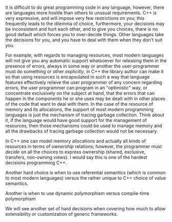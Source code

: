 It is difficult to do great programming code in any language, however, there are languages more hostile than others
to unusual requirements.  C++ is very expressive, and will impose very few restrictions on you; this frequently
leads to the dilemma of choice, furthermore, your decisions may be inconsistent and hurt each other, and
to give you choices, there is no good default which forces you to over-decide things.  Other languages take the
decisions for you, and you have to deal with them when they don't suit you.

For example, with regards to managing resources, most modern languages will not give you any automatic support
whatsoever for releasing them in the presence of errors, always in some way or another the user-programmer must
do something or other *explicitly*, in C++ the library author can make it so that using resources is encapsulated
in such a way that language features effectively relieve the user programmer of any concern regarding errors,
the user programmer can program in an "optimistic" way, or concentrate exclusively on the subject at hand, that
the errors that can happen in the components he or she uses may be dealt with in other places of the code that
want to deal with them.  In the case of the resource of memory and its allocations, the support of most
modern programming languages is just the mechanism of tracing garbage collection.  Think about it, if the language
would have good support for the management of resources, then those mechanisms could be used to manage memory and
all the drawbacks of tracing garbage collection would not be necessary.

In C++ one can model memory allocations and actually all kinds of resources in terms of *ownership* relations;
however, the programmer must *decide* on all the choices to express ownership (shared, exclusive, transfers,
non-owning views).  I would say this is one of the hardest decisions programming C++.

Another hard choice is when to use referential semantics (which is common to most modern languages) versus the
rather unique to C++ choice of value semantics.

Another is when to use dynamic polymorphism versus compile-time polymorphism

We will see another set of hard decisions when covering how much to allow extensibility or customization of
generic frameworks.
